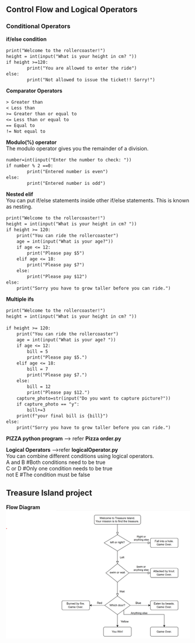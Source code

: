 ## Control Flow and Logical Operators
### Conditional Operators 
**if/else condition**
````
print("Welcome to the rollercoaster!")
height = int(input("What is your height in cm? "))
if height >=120:
        print("You are allowed to enter the ride")
else:
        print("Not allowed to issue the ticket!! Sorry!")
````
**Comparator Operators**
````
> Greater than
< Less than
>= Greater than or equal to
<= Less than or equal to
== Equal to
!= Not equal to
````
**Modulo(%) operator** <br> The modulo operator gives you the remainder of a division.
````
number=int(input("Enter the number to check: "))
if number % 2 ==0:
        print("Entered number is even")
else:
        print("Entered number is odd")
````
**Nested elif** <br> You can put if/else statements inside other if/else statements. This is known as nesting.
````
print("Welcome to the rollercoaster!")
height = int(input("What is your height in cm? "))
if height >= 120:
    print("You can ride the rollercoaster")
    age = int(input("What is your age?"))
    if age <= 12:
        print("Please pay $5")
    elif age <= 18:
        print("Please pay $7")
    else:
        print("Please pay $12")
else:
    print("Sorry you have to grow taller before you can ride.")
````
**Multiple ifs**
````
print("Welcome to the rollercoaster!")
height = int(input("What is your height in cm? "))

if height >= 120:
    print("You can ride the rollercoaster")
    age = int(input("What is your age? "))
    if age <= 12:
        bill = 5
        print("Please pay $5.")
    elif age <= 18:
        bill = 7
        print("Please pay $7.")
    else:
        bill = 12
        print("Please pay $12.")
    capture_photo=str(input("Do you want to capture picture?"))
    if capture_photo == "y":
        bill+=3
    print(f"your final bill is {bill}")
else:
    print("Sorry you have to grow taller before you can ride.")
````
**PIZZA python program** --> refer **Pizza order.py**

**Logical Operators** -->refer **logicalOperator.py** <br>
You can combine different conditions using logical operators.<br>
A and B #Both conditions need to be true <br>
C or D #Only one condition needs to be true <br>
not E #The condition must be false<br>

## Treasure Island project
**Flow Diagram**
![flow_diagram](flow_diagram.png)
